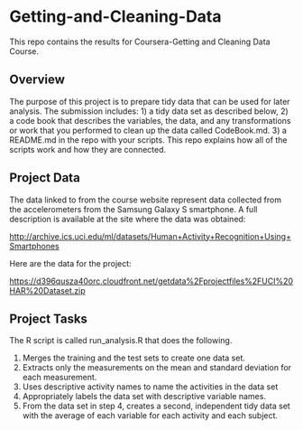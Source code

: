 # Getting-and-Cleaning-Data
This repo contains the results for Coursera-Getting and Cleaning Data Course.

## Overview

The purpose of this project is to prepare tidy data that can be used for later analysis. The submission includes: 1) a tidy data set as described below, 2) a code book that describes the variables, the data, and any transformations or work that you performed to clean up the data called CodeBook.md. 3) a README.md in the repo with your scripts. This repo explains how all of the scripts work and how they are connected.

## Project Data

The data linked to from the course website represent data collected from the accelerometers from the Samsung Galaxy S smartphone. A full description is available at the site where the data was obtained:

http://archive.ics.uci.edu/ml/datasets/Human+Activity+Recognition+Using+Smartphones

Here are the data for the project:

https://d396qusza40orc.cloudfront.net/getdata%2Fprojectfiles%2FUCI%20HAR%20Dataset.zip

## Project Tasks

The R script is called run_analysis.R that does the following.

1. Merges the training and the test sets to create one data set.
2. Extracts only the measurements on the mean and standard deviation for each measurement.
3. Uses descriptive activity names to name the activities in the data set
4. Appropriately labels the data set with descriptive variable names.
5. From the data set in step 4, creates a second, independent tidy data set with the average of each variable for each activity and each subject.
